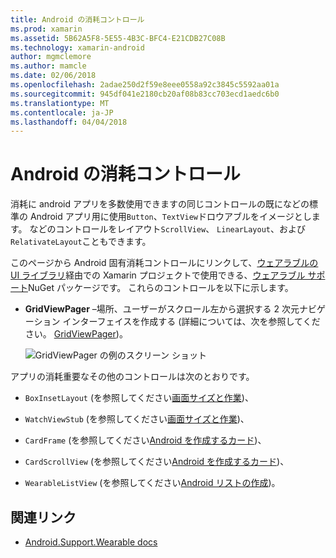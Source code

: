 ```yaml
---
title: Android の消耗コントロール
ms.prod: xamarin
ms.assetid: 5B62A5F8-5E55-4B3C-BFC4-E21CDB27C08B
ms.technology: xamarin-android
author: mgmclemore
ms.author: mamcle
ms.date: 02/06/2018
ms.openlocfilehash: 2adae250d2f59e8eee0558a92c3845c5592aa01a
ms.sourcegitcommit: 945df041e2180cb20af08b83cc703ecd1aedc6b0
ms.translationtype: MT
ms.contentlocale: ja-JP
ms.lasthandoff: 04/04/2018
---
```

# <a name="android-wear-controls"></a>Android の消耗コントロール

消耗に android アプリを多数使用できますの同じコントロールの既になどの標準の Android アプリ用に使用`Button`、`TextView`ドロウアブルをイメージとします。 などのコントロールをレイアウト`ScrollView`、 `LinearLayout`、および`RelativateLayout`こともできます。

このページから Android 固有消耗コントロールにリンクして、[ウェアラブルの UI ライブラリ](https://developer.android.com/training/wearables/apps/layouts.html#UiLibrary)経由での Xamarin プロジェクトで使用できる、[ウェアラブル サポート](http://www.nuget.org/packages/Xamarin.Android.Wear/)NuGet パッケージです。 これらのコントロールを以下に示します。

-   **GridViewPager** &ndash;場所、ユーザーがスクロール左から選択する 2 次元ナビゲーション インターフェイスを作成する (詳細については、次を参照してください。 [GridViewPager](~/android/wear/user-interface/controls/gridviewpager.md))。

    ![GridViewPager の例のスクリーン ショット](images/gridviewpager.png)

アプリの消耗重要なその他のコントロールは次のとおりです。

* `BoxInsetLayout` (を参照してください[画面サイズと作業](~/android/wear/screen-sizes.md))、

* `WatchViewStub` (を参照してください[画面サイズと作業](~/android/wear/screen-sizes.md))、

* `CardFrame` (を参照してください[Android を作成するカード](https://developer.android.com/training/wearables/ui/cards.html))、

* `CardScrollView` (を参照してください[Android を作成するカード](https://developer.android.com/training/wearables/ui/cards.html))、

* `WearableListView` (を参照してください[Android リストの作成](https://developer.android.com/training/wearables/ui/lists.html))。


## <a name="related-links"></a>関連リンク

- [Android.Support.Wearable docs](https://developer.android.com/reference/android/support/wearable/view/package-summary.html)
